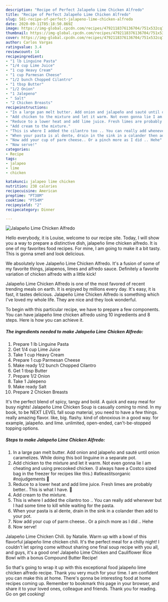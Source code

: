 ```yaml
---
description: "Recipe of Perfect Jalapeño Lime Chicken Alfredo"
title: "Recipe of Perfect Jalapeño Lime Chicken Alfredo"
slug: 581-recipe-of-perfect-jalapeno-lime-chicken-alfredo
date: 2020-09-11T05:18:50.869Z
image: https://img-global.cpcdn.com/recipes/4792118376136704/751x532cq70/jalapeno-lime-chicken-alfredo-recipe-main-photo.jpg
thumbnail: https://img-global.cpcdn.com/recipes/4792118376136704/751x532cq70/jalapeno-lime-chicken-alfredo-recipe-main-photo.jpg
cover: https://img-global.cpcdn.com/recipes/4792118376136704/751x532cq70/jalapeno-lime-chicken-alfredo-recipe-main-photo.jpg
author: Carlos Vargas
ratingvalue: 3.4
reviewcount: 14
recipeingredient:
- "1 lb Linguine Pasta"
- "1/4 cup Lime Juice"
- "1 cup Heavy Cream"
- "1 cup Parmesan Cheese"
- "1/2 bunch Chopped Cilantro"
- "1 tbsp Butter"
- "1/2 Onion"
- "1 Jalepeno"
- " Salt"
- "2 Chicken Breasts"
recipeinstructions:
- "In a large pan melt butter. Add onion and jalapeño and sauté until onion caramelizes. While doing this boil linguine in a separate pot."
- "Add chicken to the mixture and let it warm. Not even gonna lie I am cheating and using precooked chicken. (I always have a Costco sized bag in the freezer for recipes like this.) #atleastitsorganic #nojudgements 🙊"
- "Reduce to a lower heat and add lime juice. Fresh limes are probably better.. This is what I have. 💁"
- "Add cream to the mixture."
- "This is where I added the cilantro too .. You can really add whenever but I had some time to kill while waiting for the pasta."
- "When your pasta is al dente, drain in the sink in a colander then add to your pot."
- "Now add your cup of parm cheese.. Or a pinch more as I did .. Hehe"
- "Now serve!"
categories:
- Recipe
tags:
- jalapeo
- lime
- chicken

katakunci: jalapeo lime chicken 
nutrition: 238 calories
recipecuisine: American
preptime: "PT38M"
cooktime: "PT54M"
recipeyield: "2"
recipecategory: Dinner

---
```



![Jalapeño Lime Chicken Alfredo](https://img-global.cpcdn.com/recipes/4792118376136704/751x532cq70/jalapeno-lime-chicken-alfredo-recipe-main-photo.jpg)

Hello everybody, it is Louise, welcome to our recipe site. Today, I will show you a way to prepare a distinctive dish, jalapeño lime chicken alfredo. It is one of my favorites food recipes. For mine, I am going to make it a bit tasty. This is gonna smell and look delicious.

We absolutely love Jalapeño Lime Chicken Alfredo. It&#39;s a fusion of some of my favorite things, jalapenos, limes and alfredo sauce. Definitely a favorite variation of chicken alfredo with a little kick!

Jalapeño Lime Chicken Alfredo is one of the most favored of recent trending meals on earth. It is enjoyed by millions every day. It's easy, it is fast, it tastes delicious. Jalapeño Lime Chicken Alfredo is something which I've loved my whole life. They are nice and they look wonderful.


To begin with this particular recipe, we have to prepare a few components. You can have jalapeño lime chicken alfredo using 10 ingredients and 8 steps. Here is how you can achieve it.

<!--inarticleads1-->

##### The ingredients needed to make Jalapeño Lime Chicken Alfredo:

1. Prepare 1 lb Linguine Pasta
1. Get 1/4 cup Lime Juice
1. Take 1 cup Heavy Cream
1. Prepare 1 cup Parmesan Cheese
1. Make ready 1/2 bunch Chopped Cilantro
1. Get 1 tbsp Butter
1. Prepare 1/2 Onion
1. Take 1 Jalepeno
1. Make ready  Salt
1. Prepare 2 Chicken Breasts


It&#39;s the perfect blend of spicy, tangy and bold. A quick and easy meal for busy nights! Jalapeño Lime Chicken Soup is casually coming to mind. In my book, to be NEXT LEVEL fall soup material, you need to have a few things. really amazing flavor. like, big. flashy. kind of obnoxious in a good way. for example, jalapeño. and lime. unlimited, open-ended, can&#39;t-be-stopped topping options. 

<!--inarticleads2-->

##### Steps to make Jalapeño Lime Chicken Alfredo:

1. In a large pan melt butter. Add onion and jalapeño and sauté until onion caramelizes. While doing this boil linguine in a separate pot.
1. Add chicken to the mixture and let it warm. Not even gonna lie I am cheating and using precooked chicken. (I always have a Costco sized bag in the freezer for recipes like this.) #atleastitsorganic #nojudgements 🙊
1. Reduce to a lower heat and add lime juice. Fresh limes are probably better.. This is what I have. 💁
1. Add cream to the mixture.
1. This is where I added the cilantro too .. You can really add whenever but I had some time to kill while waiting for the pasta.
1. When your pasta is al dente, drain in the sink in a colander then add to your pot.
1. Now add your cup of parm cheese.. Or a pinch more as I did .. Hehe
1. Now serve!


Jalapeño Lime Chicken Chili. by Natalie. Warm up with a bowl of this flavorful jalapeño lime chicken chili. It&#39;s the perfect meal for a chilly night! I couldn&#39;t let spring come without sharing one final soup recipe with you all, and guys, it&#39;s a good one! Jalapeño Lime Chicken and Cauliflower Rice Bowl with a bonus Compound Butter Recipe! 

So that's going to wrap it up with this exceptional food jalapeño lime chicken alfredo recipe. Thank you very much for your time. I am confident you can make this at home. There's gonna be interesting food at home recipes coming up. Remember to bookmark this page in your browser, and share it to your loved ones, colleague and friends. Thank you for reading. Go on get cooking!
